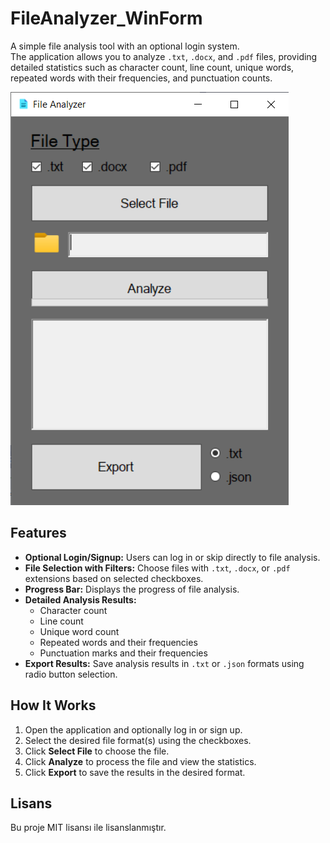 # FileAnalyzer_WinForm

A simple file analysis tool with an optional login system.  
The application allows you to analyze `.txt`, `.docx`, and `.pdf` files, providing detailed statistics such as character count, line count, unique words, repeated words with their frequencies, and punctuation counts.

![FileAnalyzer](FileAnalyzer_WinForm/Images/FileAnalyzer.png)  

## Features

- **Optional Login/Signup:** Users can log in or skip directly to file analysis.
- **File Selection with Filters:** Choose files with `.txt`, `.docx`, or `.pdf` extensions based on selected checkboxes.
- **Progress Bar:** Displays the progress of file analysis.
- **Detailed Analysis Results:**
  - Character count
  - Line count
  - Unique word count
  - Repeated words and their frequencies
  - Punctuation marks and their frequencies
- **Export Results:** Save analysis results in `.txt` or `.json` formats using radio button selection.

## How It Works

1. Open the application and optionally log in or sign up.
2. Select the desired file format(s) using the checkboxes.
3. Click **Select File** to choose the file.
4. Click **Analyze** to process the file and view the statistics.
5. Click **Export** to save the results in the desired format.

## Lisans
Bu proje MIT lisansı ile lisanslanmıştır.
